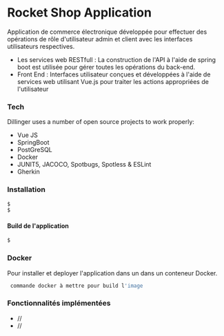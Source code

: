 # Rocket Shop Application
Application de commerce électronique développée pour effectuer des opérations de rôle d'utilisateur admin et client avec les interfaces utilisateurs respectives.

  - Les services web RESTfull : La construction de l'API à l'aide de spring boot est utilisée pour gérer toutes les opérations du back-end. 
  - Front End : Interfaces utilisateur conçues et développées à l'aide de services web utilisant Vue.js pour traiter les actions appropriées de l'utilisateur

### Tech

Dillinger uses a number of open source projects to work properly:

* Vue JS
* SpringBoot 
* PostGreSQL
* Docker
* JUNIT5, JACOCO, Spotbugs, Spotless & ESLint
* Gherkin

### Installation

```sh
$ 
$ 
```

#### Build de l'application

```sh
$ 
```

### Docker
Pour installer et deployer l'application dans un dans un conteneur Docker.
```sh
 commande docker à mettre pour build l'image
```


### Fonctionnalités implémentées

 - //
 - //


